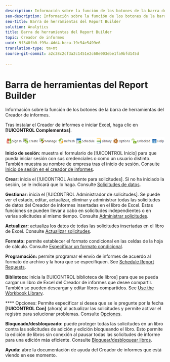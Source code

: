 ```yaml
---
description: Información sobre la función de los botones de la barra de herramientas del Creador de informes.
seo-description: Información sobre la función de los botones de la barra de herramientas del Creador de informes.
seo-title: Barra de herramientas del Report Builder
solution: Analytics
title: Barra de herramientas del Report Builder
topic: Creador de informes
uuid: 9f340fb0-f99a-4dd4-bcca-19c54e5499e6
translation-type: tm+mt
source-git-commit: a2c38c2cf3a2c1451e2c60e003ebe1fa9bfd145d

---
```



# Barra de herramientas del Report Builder

Información sobre la función de los botones de la barra de herramientas del Creador de informes.

Tras instalar el Creador de informes e iniciar Excel, haga clic en **[!UICONTROL Complementos]**.

![](assets/report_builder_toolbar.png)

**Inicio de sesión:** muestra el formulario de [!UICONTROL Inicio] para que pueda iniciar sesión con sus credenciales o como un usuario distinto. También muestra su nombre de empresa tras el inicio de sesión. Consulte [Inicio de sesión en el creador de informes](../../analyze/report-builder/setup/t-loggin-in-to-reportbuilder.md#task_08762953310F4FB0B91C0B1AA5044BAC).

**Crear:** inicia el [!UICONTROL Asistente para solicitudes]. Si no ha iniciado la sesión, se le indicará que lo haga. Consulte [Solicitudes de datos](../../analyze/report-builder/data-requests/data-requests.md#concept_E14C1E6B63C44D02BF8D80021B4B0F89).

**Gestionar:** inicia el [!UICONTROL Administrador de solicitudes]. Se puede ver el estado, editar, actualizar, eliminar y administrar todas las solicitudes de datos del Creador de informes insertadas en el libro de Excel. Estas funciones se pueden llevar a cabo en solicitudes independientes o en varias solicitudes al mismo tiempo. Consulte [Administrar solicitudes](../../analyze/report-builder/manage-requests/r-arb-manage-requests.md).

**Actualizar:** actualiza los datos de todas las solicitudes insertadas en el libro de Excel. Consulte [Actualizar solicitudes](../../analyze/report-builder/manage-requests/t-refresh-a-request.md#task_96556DB051A2479A955999D3837EE609).

**Formato:** permite establecer el formato condicional en las celdas de la hoja de cálculo. Consulte [Especificar un formato condicional](../../analyze/report-builder/manage-requests/specify-conditional-formatting.md#concept_14E74D5B12A940588CD56AAB42831DEA).

**Programación:** permite programar el envío de informes de acuerdo al formato de archivo y la hora que se especifiquen. See [Schedule Report Requests](../../analyze/report-builder/schedule-report-requests.md#concept_425CEC16D3B149E09EC341CF12F59FA8).

**Biblioteca:** inicia la [!UICONTROL biblioteca de libros] para que se pueda cargar un libro de Excel del Creador de informes que desee compartir. También se pueden descargar y editar libros compartidos. See [Use the Workbook Library](../../analyze/report-builder/workbook-library/t-upload-a-workbook.md).

**** Opciones: Permite especificar si desea que se le pregunte por la fecha **[!UICONTROL Con]** (ahora) al actualizar las solicitudes y permite activar el registro para solucionar problemas. Consulte [Opciones](../../analyze/report-builder/options.md#task_99D94C0888294D87AC57A91B4B9CEDBF).

**Bloqueado/desbloqueado:** puede proteger todas las solicitudes en un libro contra las solicitudes de adición y edición bloqueando el libro. Esto permite la edición de libros sin conexión al pausar todas las solicitudes de informe para una edición más eficiente. Consulte [Bloquear/desbloquear libros](../../analyze/report-builder/workbook-library/protect-wb.md#concept_8FAD0CFBAFDF417ABDDEA4CC26F93F83).

**Ayuda:** abre la documentación de ayuda del Creador de informes que está viendo en ese momento.
